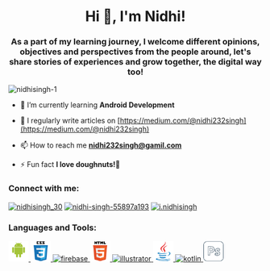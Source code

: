 <h1 align="center">Hi 👋, I'm Nidhi!</h1>
<h3 align="center">As a part of my learning journey, I welcome different opinions, objectives and perspectives from the people around, let's share stories of experiences and grow together, the digital way too!</h3>

<p align="left"> <img src="https://komarev.com/ghpvc/?username=nidhisingh-1&label=Profile%20views&color=0e75b6&style=flat" alt="nidhisingh-1" /> </p>

- 🌱 I’m currently learning **Android Development**

- 📝 I regularly write articles on [https://medium.com/@nidhi232singh](https://medium.com/@nidhi232singh)

- 📫 How to reach me **nidhi232singh@gamil.com**

- ⚡ Fun fact **I love doughnuts!🍩**

<h3 align="left">Connect with me:</h3>
<p align="left">
<a href="https://twitter.com/nidhisingh_30" target="blank"><img align="center" src="https://cdn.jsdelivr.net/npm/simple-icons@3.0.1/icons/twitter.svg" alt="nidhisingh_30" height="30" width="40" /></a>
<a href="https://linkedin.com/in/nidhi-singh-55897a193" target="blank"><img align="center" src="https://cdn.jsdelivr.net/npm/simple-icons@3.0.1/icons/linkedin.svg" alt="nidhi-singh-55897a193" height="30" width="40" /></a>
<a href="https://instagram.com/i.nidhisingh" target="blank"><img align="center" src="https://cdn.jsdelivr.net/npm/simple-icons@3.0.1/icons/instagram.svg" alt="i.nidhisingh" height="30" width="40" /></a>
</p>

<h3 align="left">Languages and Tools:</h3>
<p align="left"> <a href="https://developer.android.com" target="_blank"> <img src="https://raw.githubusercontent.com/devicons/devicon/master/icons/android/android-original-wordmark.svg" alt="android" width="40" height="40"/> </a> <a href="https://www.w3schools.com/css/" target="_blank"> <img src="https://raw.githubusercontent.com/devicons/devicon/master/icons/css3/css3-original-wordmark.svg" alt="css3" width="40" height="40"/> </a> <a href="https://firebase.google.com/" target="_blank"> <img src="https://www.vectorlogo.zone/logos/firebase/firebase-icon.svg" alt="firebase" width="40" height="40"/> </a> <a href="https://www.w3.org/html/" target="_blank"> <img src="https://raw.githubusercontent.com/devicons/devicon/master/icons/html5/html5-original-wordmark.svg" alt="html5" width="40" height="40"/> </a> <a href="https://www.adobe.com/in/products/illustrator.html" target="_blank"> <img src="https://www.vectorlogo.zone/logos/adobe_illustrator/adobe_illustrator-icon.svg" alt="illustrator" width="40" height="40"/> </a> <a href="https://www.java.com" target="_blank"> <img src="https://raw.githubusercontent.com/devicons/devicon/master/icons/java/java-original.svg" alt="java" width="40" height="40"/> </a> <a href="https://kotlinlang.org" target="_blank"> <img src="https://www.vectorlogo.zone/logos/kotlinlang/kotlinlang-icon.svg" alt="kotlin" width="40" height="40"/> </a> <a href="https://www.photoshop.com/en" target="_blank"> <img src="https://raw.githubusercontent.com/devicons/devicon/master/icons/photoshop/photoshop-line.svg" alt="photoshop" width="40" height="40"/> </a> </p>
